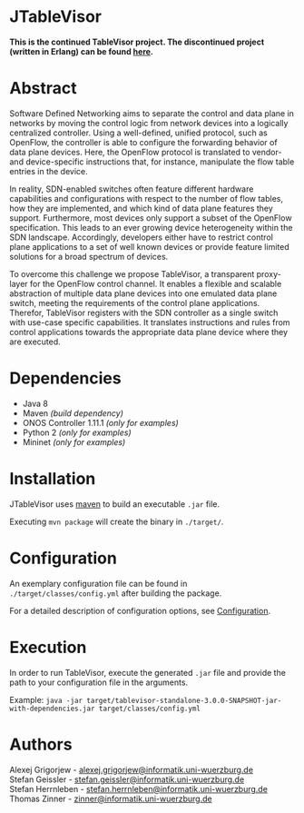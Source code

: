 # JTableVisor

**This is the continued TableVisor project. The discontinued project (written in Erlang) can be found [here](https://github.com/lsinfo3/TableVisor).**

# Abstract

Software Defined Networking aims to separate the control and data plane in networks by moving the control logic from network devices into a logically centralized controller. Using a well-defined, unified protocol, such as OpenFlow, the controller is able to configure the forwarding behavior of data plane devices. Here, the OpenFlow protocol is translated to vendor- and device-specific instructions that, for instance, manipulate the flow table entries in the device.
  
In reality, SDN-enabled switches often feature different hardware capabilities and configurations with respect to the number of flow tables, how they are implemented, and which kind of data plane features they support. Furthermore, most devices only support a subset of the OpenFlow specification. This leads to an ever growing device heterogeneity within the SDN landscape. Accordingly, developers either have to restrict control plane applications to a set of well known devices or provide feature limited solutions for a broad spectrum of devices.

To overcome this challenge we propose TableVisor, a transparent proxy-layer for the OpenFlow control channel.
It enables a flexible and scalable abstraction of multiple data plane devices into one emulated data plane switch, meeting the requirements of the control plane applications. 
Therefor, TableVisor registers with the SDN controller as a single switch with use-case specific capabilities. It translates instructions and rules from control applications towards the appropriate data plane device where they are executed.

# Dependencies

* Java 8
* Maven _(build dependency)_
* ONOS Controller 1.11.1 _(only for examples)_
* Python 2 _(only for examples)_
* Mininet _(only for examples)_

# Installation

JTableVisor uses [maven](https://maven.apache.org/) to build an executable `.jar` file.

Executing `mvn package` will create the binary in `./target/`.

# Configuration

An exemplary configuration file can be found in `./target/classes/config.yml` after building the package.

For a detailed description of configuration options, see [Configuration](CONFIG.md).

# Execution

In order to run TableVisor, execute the generated `.jar` file and provide the path to your configuration file in the arguments.

Example: `java -jar target/tablevisor-standalone-3.0.0-SNAPSHOT-jar-with-dependencies.jar target/classes/config.yml`

# Authors
Alexej Grigorjew - <alexej.grigorjew@informatik.uni-wuerzburg.de>  
Stefan Geissler - <stefan.geissler@informatik.uni-wuerzburg.de>  
Stefan Herrnleben - <stefan.herrnleben@informatik.uni-wuerzburg.de>  
Thomas Zinner - <zinner@informatik.uni-wuerzburg.de>

